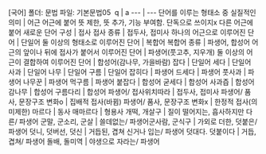 [국어]
폴더: 문법
파일: 기본문법05
​
 q  | a
--- | ---
단어를 이루는 형태소 중 실질적인 의미		| 어근
어근에 붙어 뜻 제한, 뜻 추가, 기능 부여함. 단독으로 쓰이지x 다른 어근에 붙어 새로운 단어 구성		| 접사
접사 종류		| 접두사, 접미사
하나의 어근으로 이루어진 단어		| 단일어
둘 이상의 형태소로 이루어진 단어		| 복합어
복합어 종류		| 파생어, 합성어
어근의 앞이나 뒤에 접사가 붙어서 이루어진 단어		| 파생어(풋고추, 지우개)
둘 이상의 어근이 결합하여 이루어진 단어		| 합성어(감나무, 가을바람)
잡다		| 단일어
세다		| 단일어
사과		| 단일어
나무		| 단일어
구름		| 단일어
잡히다		| 파생어
드세다		| 파생어
풋사과		| 파생어
나무꾼		| 파생어
먹구름		| 파생어
붙잡다		| 합성어
굳세다		| 합성어
사과즙		| 합성어
감나무		| 합성어
구름다리		| 합성어
파생어/ 접사위치따라		| 접두사, 접미사
파생어/ 품사, 문장구조 변화o		| 집배적 접사(바뀜)
파생어/ 품사, 문장구조 변화x		| 한정적 접사(의미제한)
마르다		| 동사
매마르다		| 형용사
개떡, 개살구		| 질이 떨어지는, 흡사하지만 다른/ 파생어
군말, 군소리, 군살		| 쓸데없는/ 파생어
​군사람, 군식구		| 가외로 더한, 덧붙은/ 파생어
​​덧니, 덧버선, 덧신		| 거듭된, 겹쳐 신거나 입는/ 파생어
덧대다. 덧붙이다		| 거듭, 겹쳐/ 파생어
돌배, 돌미역		| 야생으로 자라는/ 파생어
